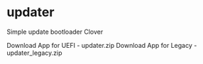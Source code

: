 # updater

Simple update bootloader Clover

Download App for UEFI - updater.zip
Download App for Legacy - updater_legacy.zip

